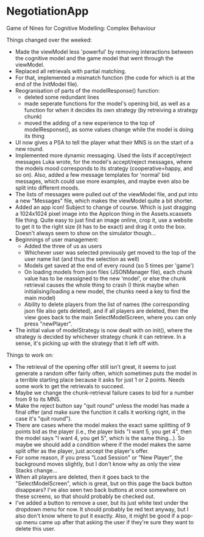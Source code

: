 # NegotiationApp
Game of Nines for Cognitive Modelling: Complex Behaviour

Things changed over the weeked:
- Made the viewModel less 'powerful' by removing interactions between the cognitive model and the game model that went through the viewModel.
- Replaced all retrievals with partial matching.
- For that, implemented a mismatch function (the code for which is at the end of the InitModel file).
- Reogranisation of parts of the modelResponse() function:
    - deleted some redundant lines
    - made seperate functions for the model's opening bid, as well as a function for when it decides its own strategy (by retreiving a strategy chunk)
    - moved the adding of a new experience to the top of modelResponse(), as some values change while the model is doing its thing
- UI now gives a PSA to tell the player what their MNS is on the start of a new round.
- Implemented more dynamic messaging. Used the lists if accept/reject messages Luka wrote, for the model's accept/reject messages, where the models mood corresponds to its strategy (cooperative=happy, and so on). Also, added a few message templates for 'normal' bid messages, which could use more examples, and maybe even also be split into different moods.
- The lists of messages were pulled out of the viewModel file, and put into a new "Messages" file, which makes the viewModel quite a bit shorter.
- Added an app icon! Subject to change of course. Which is just dragging a 1024x1024 pixel image into the AppIcon thing in the Assets.xcassets file thing. Quite easy to just find an image online, crop it, use a website to get it to the right size (it has to be exact) and drag it onto the box. Doesn't always seem to show on the simulator though...
- Beginnings of user management:
    - Added the three of us as users
    - Whichever user was selected previously get moved to the top of the user name list (and thus the selection as well)
    - Models get saved at the end of every round (so 5 times per 'game')
    - On loading models from json files (JSONManager file), each chunk value has to be reassigned to the new 'model', or else the chunk retrieval causes the whole thing to crash (I think maybe when initialising/loading a new model, the chunks need a key to find the main model)
    - Ability to delete players from the list of names (the corresponding json file also gets deleted), and if all players are deleted, then the view goes back to the main SelectModelScreen, where you can only press "newPlayer".
- The initial value of modelStrategy is now dealt with on init(), where the strategy is decided by whichever strategy chunk it can retrieve. In a sense, it's picking up with the strategy that it left off with.



Things to work on:
- The retrieval of the opening offer still isn't great, it seems to just generate a random offer fairly often, which sometimes puts the model in a terrible starting place because it asks for just 1 or 2 points. Needs some work to get the retrievals to succeed.
- Maybe we change the chunk-retrieval failure cases to bid for a number from 9 to its MNS.
- Make the reject button say "quit round" unless the model has made a final offer (and make sure the function it calls it working right, in the case it's "quit round").
- There are cases where the model makes the exact same splitting of 9 points bid as the player (i.e., the player bids "I want 5, you get 4", then the model says "I want 4, you get 5", which is the same thing...). So maybe we should add a condition where if the model makes the same split offer as the player, just accept the player's offer. 
- For some reason, if you press "Load Session" or "New Player", the background moves slightly, but I don't know why as only the view Stacks change...
- When all players are deleted, then it goes back to the "SelectModelScreen", which is great, but on this page the back button disappears? I've also seen two back buttons at once somewhere on these screens, so that should probably be checked out.
- I've added a button to remove a user, but its just white text under the dropdown menu for now. It should probably be red text anyway, but I also don't know where to put it exactly. Also, it might be good if a pop-up menu came up after that asking the user if they're sure they want to delete this user.





